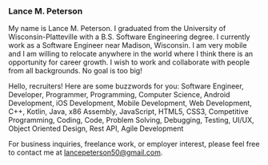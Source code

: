 ### Lance M. Peterson
My name is Lance M. Peterson. I graduated from the University of Wisconsin-Platteville with a B.S. Software Engineering degree. I currently work as a Software Engineer near Madison, Wisconsin. I am very mobile and I am willing to relocate anywhere in the world where I think there is an opportunity for career growth. I wish to work and collaborate with people from all backgrounds. No goal is too big!

Hello, recruiters! Here are some buzzwords for you: Software Engineer, Developer, Programmer, Programming, Computer Science, Android Development, iOS Development, Mobile Development, Web Development, C++, Kotlin, Java, x86 Assembly, JavaScript, HTML5, CSS3, Competitive Programming, Coding, Code, Problem Solving, Debugging, Testing, UI/UX, Object Oriented Design, Rest API, Agile Development

For business inquiries, freelance work, or employer interest, please feel free to contact me at lancepeterson50@gmail.com.

